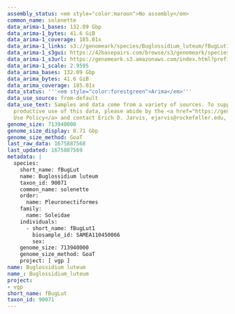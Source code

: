 ```yaml
---
assembly_status: <em style="color:maroon">No assembly</em>
common_name: solenette
data_arima-1_bases: 132.09 Gbp
data_arima-1_bytes: 41.6 GiB
data_arima-1_coverage: 185.01x
data_arima-1_links: s3://genomeark/species/Buglossidium_luteum/fBugLut1/genomic_data/arima/<br>
data_arima-1_s3gui: https://42basepairs.com/browse/s3/genomeark/species/Buglossidium_luteum/fBugLut1/genomic_data/arima/
data_arima-1_s3url: https://genomeark.s3.amazonaws.com/index.html?prefix=species/Buglossidium_luteum/fBugLut1/genomic_data/arima/
data_arima-1_scale: 2.9595
data_arima_bases: 132.09 Gbp
data_arima_bytes: 41.6 GiB
data_arima_coverage: 185.01x
data_status: '''<em style="color:forestgreen">Arima</em>'''
data_use_source: from-default
data_use_text: Samples and data come from a variety of sources. To support fair and
  productive use of this data, please abide by the <a href="https://genome10k.soe.ucsc.edu/data-use-policies/">Data
  Use Policy</a> and contact Erich D. Jarvis, ejarvis@rockefeller.edu, with any questions.
genome_size: 713940000
genome_size_display: 0.71 Gbp
genome_size_method: GoaT
last_raw_data: 1675887568
last_updated: 1675887569
metadata: |
  species:
    short_name: fBugLut
    name: Buglossidium luteum
    taxon_id: 90071
    common_name: solenette
    order:
      name: Pleuronectiformes
    family:
      name: Soleidae
    individuals:
      - short_name: fBugLut1
        biosample_id: SAMEA110450066
        sex:
    genome_size: 713940000
    genome_size_method: GoaT
    project: [ vgp ]
name: Buglossidium luteum
name_: Buglossidium_luteum
project:
- vgp
short_name: fBugLut
taxon_id: 90071
---
```

